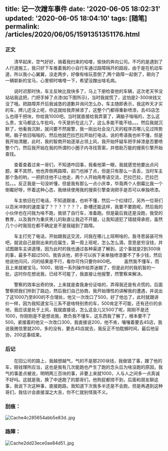 title: 记一次蹭车事件
date: '2020-06-05 18:02:31'
updated: '2020-06-05 18:04:10'
tags: [随笔]
permalink: /articles/2020/06/05/1591351351176.html
---
### 正文  

  清早起床，空气好好，骑着我扫来的哈喽，愉快的奔向公司。不巧的是遇到了人行道施工，我只好下车推着我的小自行车通过路障隔开的路段，由于是在机动车道，所以我小心翼翼，没走两步，好像有啥玩意倒了,两个路障一起倒了，砸向了一辆崭新的宝马，心里顿时咯噔一下，希望没蹭出啥毛病。

  说时迟那时快，车主反映比我快多了，马上下册检查他的车辆，这次老天爷没站站我这把，门把手掉了点漆(如下图所示)，当时我就慌了，这怕是2-300块钱又没了哦。把路障弄开后我诚恳的道歉并询问怎么办，车主随即表示，我这昨天才买的车，牌儿还没上呢，你这就给我弄掉漆了，这整个门都得重新喷漆，去4S店怎么也得千把块，你给我1000吧。当时就直接给我弄蒙了，满脑子嗡嗡的，怎么这么贵，宝马都这么牛批吗，今天是折在这儿了，这么多能不能不给。。。然后我就沉默了，他看我沉默，就问要不然报警，我一刚出社会没几天的程序员哪儿见过阵势啊，脑子依旧嗡嗡的，然后他就巴拉巴拉开始打电话，说的粤语我也听不懂，但是我开始清醒，此时，我的智商开始逐渐占领上风，我开始怀疑车把手掉漆是否要喷整个门，然后我开始在我的所谓的小圈子内寻找答案，并借助万能的搜索引擎开始查找。

  查着查着过来一哥们，不知道咋回事，我看他第一眼，我就感觉他要出点问题，果不其然，他也弄倒两路障，前门也掉了点，但是只有那么一丢丢，当时车主那个急的哟，一把抓住他不让他走，两个人开始用粤语交流，巴拉巴拉，巴拉巴拉。。。反正我是一句没听懂，但是我有那么一点小庆幸，毕竟两个人倒霉比我一个倒霉好呀，怀着这种心态，我继续使用我的搜索引擎查询把手是否可以单独喷漆。

  车主依旧在打电话，不知道跟谁，也听不懂，然后一个红绿灯，另外一位哥们以百米冲刺的速度溜了？？？？？？？，卧槽还能这样，我要不要跑呢，然后我的小伙伴也在问我为啥不跑，我锁了自行车，准备跑。但是最后我还是没跑，我受的教育，以及我作为重庆男儿的耿直让我迈不开腿，让我知道犯了错就得承担，虽然几个小时我现在都不确定是不是我碰到了路障。

  车主打完了电话，开始跟我这交流，问我在哪儿上班啊啥的，我寻思装装可怜吧，就说自己是刚出来的应届生，第一周上班呢，怎么怎么滴，意思是穷没钱，并试图跟车主讲道理，因为此时的我也通过各种渠道了解到，这个事就是2到300块的事，最多不超过500。我告诉他，把手可以拆下来单独喷漆要不了多少钱，然后他说他问问，问的结果是不行，看你可怜只要你800吧。
  虽然我不懂车，而且上来就被宝马，1000，赔钱一系列操作给弄迷糊了，但是此时的我机智的一批，这时你在想讹我，已经不可能了，我直接让他报警，然警察来解决。

  警察的效率出奇的快，上来就是查我身份证啥的，弄得我还是有点慌的。后面警察把我们拎到了路边，然后我们自己协商，我开始理性的讲解我的遭遇，并说出了这1000乃至800的不合理处，他又一次改口了500，好了他怂了，此时就跟讲价一样，因为我知道宝马三系不是啥特别贵的车，500肯定不可能，还有还价的余地，我应该是处于上风，我就直接说，怎么这会儿又500了呢，刚刚不是还1000，你刚刚是不是想讹我，欺负我不懂车，这东西我了解了，根本要不了500。紧接着的他又一次改口300，我直接说200，他不肯，嚷嚷着要去4S店，我说我微信里就200，多的没有，要去4S店就去，我反正不怕耽搁时间，最后他妥协，200这事结束。

### 后记

  在回公司的路上，我越想越气，气的不是那200块钱，我做错了事，蹭了他的车，赔钱理所应当，这也是我有几次能跑也产生了跑的念头后为啥没跑的原因，我气的事差点被讹，明明两三百块的事，非要上来就1000，人与人之间多一点真诚不好吗。这就是我，换了中途跑了的那哥们，他狗屁都捞不到，后面和朋友聊这事，我说下次这种事，直接跑路，我知道下次我多半还是不会跑，但是再遇到这种哥们，我估计会直接溜之大吉，你不仁就别怪我不义。

### 刮痕：

![Cache4c285654abb5e83d..jpg](https://b3logfile.com/file/2020/06/Cache4c285654abb5e83d.-ade02c65.jpg)

### 路障：

![Cache2dd23ece0ae84d51..jpg](https://b3logfile.com/file/2020/06/Cache2dd23ece0ae84d51.-b30da72b.jpg)
